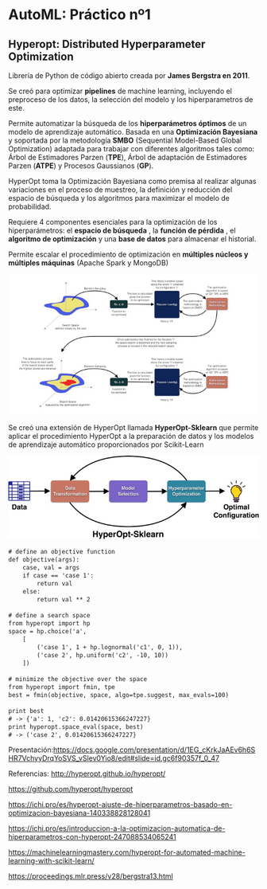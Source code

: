 # AutoML: Práctico nº1
## Hyperopt: Distributed Hyperparameter Optimization

Librería de Python de código abierto creada por **James Bergstra en 2011**.

Se creó para optimizar **pipelines** de machine learning, incluyendo el preproceso de los datos, la selección del modelo y los hiperparametros de este.

Permite automatizar la búsqueda de los **hiperparámetros óptimos** de un modelo de aprendizaje automático. Basada en una **Optimización Bayesiana** y soportada por la metodología **SMBO** (Sequential Model-Based Global Optimization) 
adaptada para trabajar con diferentes algoritmos tales como: Árbol de Estimadores Parzen (**TPE**), Árbol de adaptación de Estimadores Parzen (**ATPE**) y Procesos Gaussianos (**GP**).

HyperOpt toma la Optimización Bayesiana como premisa al realizar algunas variaciones en el proceso de muestreo, la definición y reducción del espacio de búsqueda y los algoritmos para maximizar el modelo de probabilidad.

Requiere 4 componentes esenciales para la optimización de los hiperparámetros: el **espacio de búsqueda** , la **función de pérdida** , el **algoritmo de optimización** y una **base de datos** para almacenar el historial.

Permite escalar el procedimiento de optimización en **múltiples núcleos y múltiples máquinas** (Apache Spark y MongoDB)

![Texto alternativo](https://github.com/mgobbi289/DiploDatos/blob/main/AutoML/Imagenes/1_ztfyT1QatezmRHx4Zjeq5g.jpeg)

Se creó una extensión de HyperOpt llamada **HyperOpt-Sklearn** que permite aplicar el procedimiento HyperOpt a la preparación de datos y los modelos de aprendizaje automático proporcionados por Scikit-Learn

![Texto alternativo](https://github.com/mgobbi289/DiploDatos/blob/main/AutoML/Imagenes/1_b1zNb0WFu5j-B01NROGDCQ.jpeg)

~~~
# define an objective function
def objective(args):
    case, val = args
    if case == 'case 1':
        return val
    else:
        return val ** 2

# define a search space
from hyperopt import hp
space = hp.choice('a',
    [
        ('case 1', 1 + hp.lognormal('c1', 0, 1)),
        ('case 2', hp.uniform('c2', -10, 10))
    ])

# minimize the objective over the space
from hyperopt import fmin, tpe
best = fmin(objective, space, algo=tpe.suggest, max_evals=100)

print best
# -> {'a': 1, 'c2': 0.01420615366247227}
print hyperopt.space_eval(space, best)
# -> ('case 2', 0.01420615366247227}
~~~


Presentación:https://docs.google.com/presentation/d/1EG_cKrkJaAEv6h6SHR7VchyyDrqYoSVS_vSlev0Yio8/edit#slide=id.gc6f90357f_0_47

Referencias:
http://hyperopt.github.io/hyperopt/

https://github.com/hyperopt/hyperopt

https://ichi.pro/es/hyperopt-ajuste-de-hiperparametros-basado-en-optimizacion-bayesiana-140338828128041

https://ichi.pro/es/introduccion-a-la-optimizacion-automatica-de-hiperparametros-con-hyperopt-247088534065241

https://machinelearningmastery.com/hyperopt-for-automated-machine-learning-with-scikit-learn/

https://proceedings.mlr.press/v28/bergstra13.html
